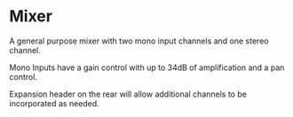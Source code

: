 # Mixer

A general purpose mixer with two mono input channels and one stereo channel.

Mono Inputs have a gain control with up to 34dB of amplification and a pan control.

Expansion header on the rear will allow additional channels to be incorporated as needed.
